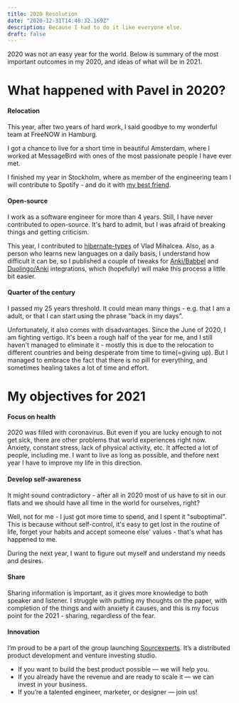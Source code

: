 ```yaml
---
title: 2020 Resolution
date: "2020-12-31T14:40:32.169Z"
description: Because I had to do it like everyone else.
draft: false
---
```


2020 was not an easy year for the world. Below is summary of the most important outcomes in my 2020, and ideas of what will be in 2021.

# What happened with Pavel in 2020?

#### Relocation
This year, after two years of hard work, I said goodbye to my wonderful team at FreeNOW in Hamburg.  

I got a chance to live for a short time in beautiful Amsterdam, where I worked at MessageBird with ones of the most passionate people I have ever met.  

I finished my year in Stockholm, where as member of the engineering team I will contribute to Spotify - and do it with [my best friend](https://lyamkin.com/).

#### Open-source
I work as a software engineer for more than 4 years. Still, I have never contributed to open-source. It's hard to admit, but I was afraid of breaking things and getting criticism. 

This year, I contributed to [hibernate-types](https://github.com/vladmihalcea/hibernate-types) of Vlad Mihalcea. Also, as a person who learns new languages on a daily basis, I understand how difficult it can be, so I published a couple of tweaks for [Anki/Babbel](https://github.com/pavelgordon/babbel2anki-chrome-extension) and [Duolingo/Anki](https://github.com/pavelgordon/duolingo2anki-chrome-extension) integrations, which (hopefully) will make this process a little bit easier.

#### Quarter of the century
I passed my 25 years threshold. It could mean many things - e.g. that I am a adult, or that I can start using the phrase "back in my days".   

Unfortunately, it also comes with disadvantages. Since the June of 2020, I am fighting vertigo. It's been a rough half of the year for me, and I still haven't managed to eliminate it - mostly this is due to the relocation to different countries and being desperate from time to time(=giving up). But I managed to embrace the fact that there is no pill for everything, and sometimes healing takes a lot of time and effort.

# My objectives for 2021
#### Focus on health
2020 was filled with coronavirus. But even if you are lucky enough to not get sick, there are other problems that world experiences right now. Anxiety, constant stress, lack of physical activity, etc. It affected a lot of people, including me. I want to live as long as possible, and thefore next year I have to improve my life in this direction.

#### Develop self-awareness
It might sound contradictory - after all in 2020 most of us have to sit in our flats and we should have all time in the world for ourselves, right?  

Well, not for me - I just got more time to spend, and I spent it "suboptimal". This is because without self-control, it's easy to get lost in the routine of life, forget your habits and accept someone else' values - that's what has happened to me.  

During the next year, I want to figure out myself and understand my needs and desires. 

#### Share
Sharing information is important, as it gives more knowledge to both speaker and listener. I struggle with putting my thoughts on the paper, with completion of the things and with anxiety it causes, and this is my focus point for the 2021 - sharing, regardless of the fear.

#### Innovation
I’m proud to be a part of the group launching [Sourcexperts](https://sourcexperts.com/). It’s a distributed product development and venture investing studio.

- If you want to build the best product possible — we will help you.
- If you already have the revenue and are ready to scale it — we can invest in your business.  
- If you’re a talented engineer, marketer, or designer — join us!